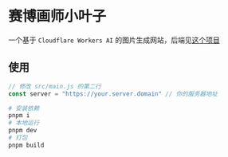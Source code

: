 # 赛博画师小叶子
一个基于 `Cloudflare Workers AI` 的图片生成网站，后端见[这个项目](https://github.com/LeafYeeXYZ/PainterLeafServer)

## 使用
```javascript
// 修改 src/main.js 的第二行
const server = "https://your.server.domain" // 你的服务器地址
```

```bash
# 安装依赖
pnpm i
# 本地运行
pnpm dev
# 打包
pnpm build
```